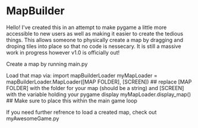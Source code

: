 # MapBuilder

Hello! I've created this in an attempt to make pygame a little more accessible to new users as well as making it easier to create the tedious things. This allows someone
to physically create a map by dragging and droping tiles into place so that no code is nessecary. It is still a massive work in progress however v1.0 is officially out!

Create a map by running main.py

Load that map via:
  import mapBuilderLoader
  myMapLoader = mapBuilderLoader.MapLoader([MAP FOLDER], [SCREEN]) ## replace [MAP FOLDER] with the folder for your map (should be a string) and [SCREEN] with the variable holding your pygame display
  myMapLoader.display_map() ## Make sure to place this within the main game loop
  
If you need further refrence to load a created map, check out myAwesomeGame.py
